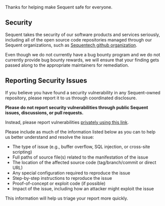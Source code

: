 Thanks for helping make Sequent safe for everyone.

## Security

Sequent takes the security of our software products and services seriously, including all of the open source code repositories managed through our Sequent organizations, such as [Sequentech github organization](https://github.com/sequentech).

Even though we do not currently have a bug bounty program and we do not currently provide bug bounty rewards, we will ensure that your finding gets passed along to the appropriate maintainers for remediation. 

## Reporting Security Issues

If you believe you have found a security vulnerability in any Sequent-owned repository, please report it to us through coordinated disclosure.

**Please do not report security vulnerabilities through public Sequent issues, discussions, or pull requests.**

Instead, please report vulnerabilities [privately using this link](https://github.com/sequentech/meta/security/advisories/new).

Please include as much of the information listed below as you can to help us better understand and resolve the issue:

  * The type of issue (e.g., buffer overflow, SQL injection, or cross-site scripting)
  * Full paths of source file(s) related to the manifestation of the issue
  * The location of the affected source code (tag/branch/commit or direct URL)
  * Any special configuration required to reproduce the issue
  * Step-by-step instructions to reproduce the issue
  * Proof-of-concept or exploit code (if possible)
  * Impact of the issue, including how an attacker might exploit the issue

This information will help us triage your report more quickly.
